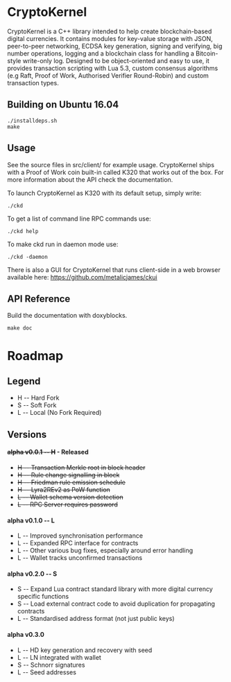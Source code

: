 CryptoKernel
============

CryptoKernel is a C++ library intended to help create blockchain-based digital currencies. It contains modules for key-value storage with JSON, peer-to-peer networking, ECDSA key generation, signing and verifying, big number operations, logging and a blockchain class for handling a Bitcoin-style write-only log. Designed to be object-oriented and easy to use, it provides transaction scripting with Lua 5.3, custom consensus algorithms (e.g Raft, Proof of Work, Authorised Verifier Round-Robin) and custom transaction types. 

Building on Ubuntu 16.04
------------------------

```
./installdeps.sh
make
```

Usage
-----
See the source files in src/client/ for example usage. CryptoKernel ships with a Proof of Work coin built-in called K320 that works out of the box. For more information about the API check the documentation.

To launch CryptoKernel as K320 with its default setup, simply write:

```
./ckd
```

To get a list of command line RPC commands use:
```
./ckd help
```

To make ckd run in daemon mode use:
```
./ckd -daemon
```

There is also a GUI for CryptoKernel that runs client-side in a web browser available here: https://github.com/metalicjames/ckui

API Reference
-------------

Build the documentation with doxyblocks.
```
make doc
```

Roadmap
===

## Legend

   - H -- Hard Fork
   - S -- Soft Fork
   - L -- Local (No Fork Required)

## Versions
#### ~~alpha v0.0.1 -- H~~ - Released
- ~~H -- Transaction Merkle root in block header~~
- ~~H -- Rule change signalling in block~~
- ~~H -- Friedman rule emission schedule~~
- ~~H -- Lyra2REv2 as PoW function~~
- ~~L -- Wallet schema version detection~~
- ~~L -- RPC Server requires password~~
    
#### alpha v0.1.0 -- L
- L -- Improved synchronisation performance
- L -- Expanded RPC interface for contracts 
- L -- Other various bug fixes, especially around error handling
- L -- Wallet tracks unconfirmed transactions

#### alpha v0.2.0 -- S 
- S -- Expand Lua contract standard library with more
digital currency specific functions
- S -- Load external contract code to avoid duplication
for propagating contracts
- L -- Standardised address format (not just public keys)

#### alpha v0.3.0
- L -- HD key generation and recovery with seed
- L -- LN integrated with wallet
- S -- Schnorr signatures
- L -- Seed addresses
